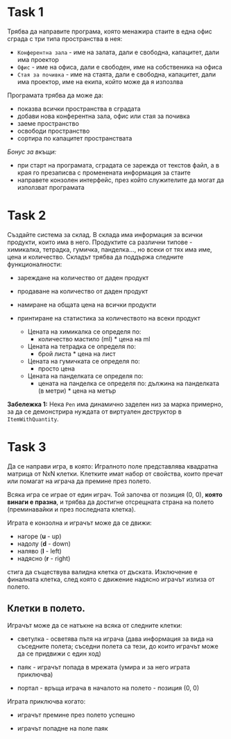 # Task 1
Трябва да направите програма, която менажира стаите в една офис сграда с три типа пространства в нея:
- `Конферентна зала` - име на залата, дали е свободна, капацитет, дали има проектор 
- `Офис` - име на офиса, дали е свободен, име на собственика на офиса
- `Стая за почивка` - име на стаята, дали е свободна, капацитет, дали има проектор, име на екипа, който може да я изпозлва

Програмата трябва да може да:
- показва всички пространства в сградата
- добави нова конферентна зала, офис или стая за почивка
- заеме пространство
- освободи пространство
- сортира по капацитет пространствата

_Бонус за вкъщи:_ 
- при старт на програмата, сградата се зарежда от текстов файл, а в края го презаписва с променената информация за стаите
- направете конзолен интерфейс, през който служителите да могат да използват програмата

# Task 2
Създайте система за склад. В склада има информация за всички продукти, които има в него. Продуктите са различни типове - химикалка, тетрадка, гумичка, панделка..., но всеки от тях има име, цена и количество. Складът трябва да поддържа следните функционалности:
- зареждане на количество от даден продукт
- продаване на количество от даден продукт
- намиране на общата цена на всички продукти
- принтиране на статистика за количеството на всеки продукт

  - Цената на химикалка се определя по:
     - количество мастило (ml) * цена на ml
  - Цената на тетрадка се определя по: 
     - брой листа * цена на лист
  - Цената на гумичката се определя по:
     - просто цена
  - Цената на панделката се определя по:
     - цената на панделка се определя по: дължина на панделката (в метри) * цена на метър

**Забележка 1:** Нека `Pen` има динамично заделен низ за марка примерно, за да се демонстрира нуждата от виртуален деструктор в `ItemWithQuantity`.

# Task 3 
Да се направи игра, в която:
Игралното поле представлява квадратна матрица от NxN клетки. Клетките имат набор от свойства, които пречат или помагат на играча да премине през полето.

Всяка игра се играе от един играч. Той започва от позиция (0, 0), **която винаги е празна**, и трябва да достигне отсрещната страна на полето (преминавайки и през последната клетка).

Играта е конзолна и играчът може да се движи:
- нагоре (**u** - up)
- надолу (**d** - down)
- наляво (**l** - left)
- надясно (**r** - right)
  
стига да съществува валидна клетка от дъската. Изключение е финалната клетка, след която с движение надясно играчът излиза от полето.

## Клетки в полето.
Играчът може да се натъкне на всяка от следните клетки:
- светулка - осветява пътя на играча (дава информация за вида на съседните полета; съседни полета са тези, до които играчът може да се придвижи с един ход)

- паяк - играчът попада в мрежата (умира и за него играта приключва)

- портал - връща играча в началото на полето - позиция (0, 0)

Играта приключва когато:

- играчът премине през полето успешно

- играчът попадне на поле паяк
